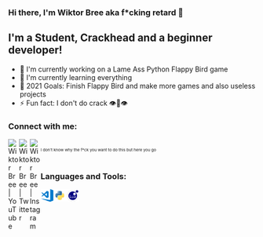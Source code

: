 ### Hi there, I'm Wiktor Bree aka f*cking retard 👋

## I'm a Student, Crackhead and a beginner developer!
- 🔭 I'm currently working on a Lame Ass Python Flappy Bird game
- 🌱 I'm currently learning everything
- 📅 2021 Goals: Finish Flappy Bird and make more games and also useless projects
- ⚡ Fun fact: I don't do crack 👁👄👁

### Connect with me:
[<img align="left" alt="Wiktor Bree | YouTube" width="22px" src="https://cdn.jsdelivr.net/npm/simple-icons@v3/icons/youtube.svg" />][youtube]
[<img align="left" alt="Wiktor Bree | Twitter" width="22px" src="https://cdn.jsdelivr.net/npm/simple-icons@v3/icons/twitter.svg" />][twitter]
[<img align="left" alt="Wiktor Bree | Instagram" width="22px" src="https://cdn.jsdelivr.net/npm/simple-icons@v3/icons/instagram.svg" />][instagram]

</br>
<sup><sup><sup>I don't know why the f*ck you want to do this but here you go</sup></sup></sup>
</br>

### Languages and Tools:
<img align="left" alt="Visual Studio Code" width="26px" src="https://raw.githubusercontent.com/github/explore/80688e429a7d4ef2fca1e82350fe8e3517d3494d/topics/visual-studio-code/visual-studio-code.png" />
<img align="left" alt="Python" width="26px" src="https://raw.githubusercontent.com/github/explore/master/topics/python/python.png">
<img align="left" alt="Lua" width="26px" src="https://raw.githubusercontent.com/github/explore/master/topics/lua/lua.png">

</br>
</br>

[youtube]: https://www.youtube.com/channel/UC6YbM0QPXfNbtDCOJksBxfg
[twitter]: https://twitter.com/WiktorBree
[instagram]: https://www.instagram.com/wiktorbree/
